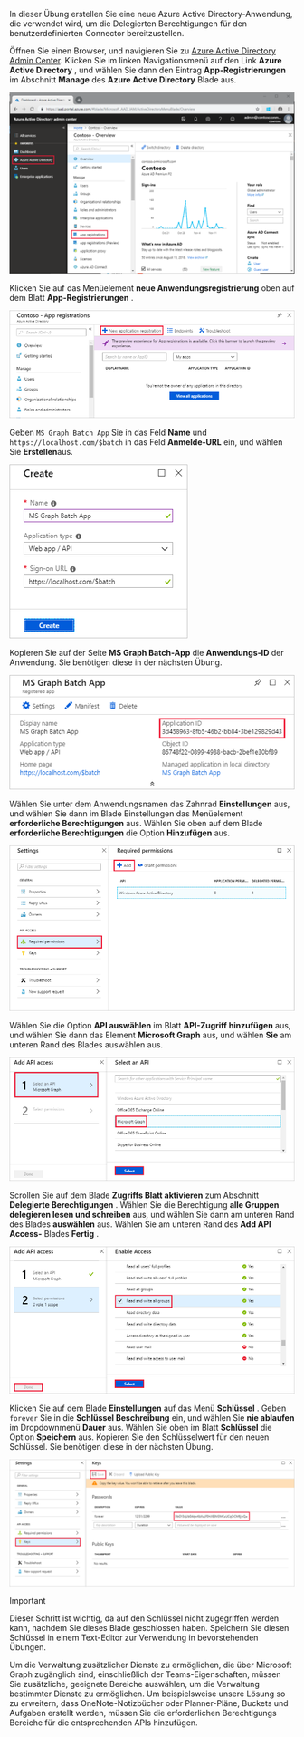 <!-- markdownlint-disable MD002 MD041 -->

In dieser Übung erstellen Sie eine neue Azure Active Directory-Anwendung, die verwendet wird, um die Delegierten Berechtigungen für den benutzerdefinierten Connector bereitzustellen.

Öffnen Sie einen Browser, und navigieren Sie zu [Azure Active Directory Admin Center](https://aad.portal.azure.com). Klicken Sie im linken Navigationsmenü auf den Link **Azure Active Directory** , und wählen Sie dann den Eintrag **App-Registrierungen** im Abschnitt **Manage** des **Azure Active Directory** Blade aus.

![Ein Screenshot des Azure Active Directory Blade im Azure Active Directory Admin Center](./images/app-reg1.png)

Klicken Sie auf das Menüelement **neue Anwendungsregistrierung** oben auf dem Blatt **App-Registrierungen** .

![Ein Screenshot des Blatts "App-Registrierungen" im Azure Active Directory Admin Center](./images/app-reg2.png)

Geben `MS Graph Batch App` Sie in das Feld **Name** und `https://localhost.com/$batch` in das Feld **Anmelde-URL** ein, und wählen Sie **Erstellen**aus.

![Ein Screenshot des Formulars zum Erstellen einer neuen App-Registrierung im Azure Active Directory Admin Center](./images/app-reg3.png)

Kopieren Sie auf der Seite **MS Graph Batch-App** die **Anwendungs-ID** der Anwendung. Sie benötigen diese in der nächsten Übung.

![Ein Screenshot der registrierten Anwendungsseite](./images/app-reg4.png)

Wählen Sie unter dem Anwendungsnamen das Zahnrad **Einstellungen** aus, und wählen Sie dann im Blade Einstellungen das Menüelement **erforderliche Berechtigungen** aus. Wählen Sie oben auf dem Blade **erforderliche Berechtigungen** die Option **Hinzufügen** aus.

![Ein Screenshot des Blades für erforderliche Berechtigungen](./images/app-perms1.png)

Wählen Sie die Option **API auswählen** im Blatt **API-Zugriff hinzufügen** aus, und wählen Sie dann das Element **Microsoft Graph** aus, und wählen **Sie** am unteren Rand des Blades auswählen aus.

![Ein Screenshot des API-Blades auswählen](./images/app-perms2.png)

Scrollen Sie auf dem Blade **Zugriffs Blatt aktivieren** zum Abschnitt **Delegierte Berechtigungen** . Wählen Sie die Berechtigung **alle Gruppen delegieren lesen und schreiben** aus, und wählen Sie dann am unteren Rand des Blades **auswählen** aus. Wählen Sie am unteren Rand des **Add API Access-** Blades **Fertig** .

 ![Ein Screenshot des Zugriffs Blatts aktivieren](./images/app-perms3.png)

Klicken Sie auf dem Blade **Einstellungen** auf das Menü **Schlüssel** . Geben `forever` Sie in die **Schlüssel Beschreibung** ein, und wählen Sie **nie ablaufen** im Dropdownmenü **Dauer** aus. Wählen Sie oben im Blatt **Schlüssel** die Option **Speichern** aus. Kopieren Sie den Schlüsselwert für den neuen Schlüssel. Sie benötigen diese in der nächsten Übung.

![Ein Screenshot des Tasten Blatts](./images/app-key1.png)

> [!IMPORTANT]
> Dieser Schritt ist wichtig, da auf den Schlüssel nicht zugegriffen werden kann, nachdem Sie dieses Blade geschlossen haben. Speichern Sie diesen Schlüssel in einem Text-Editor zur Verwendung in bevorstehenden Übungen.

Um die Verwaltung zusätzlicher Dienste zu ermöglichen, die über Microsoft Graph zugänglich sind, einschließlich der Teams-Eigenschaften, müssen Sie zusätzliche, geeignete Bereiche auswählen, um die Verwaltung bestimmter Dienste zu ermöglichen. Um beispielsweise unsere Lösung so zu erweitern, dass OneNote-Notizbücher oder Planner-Pläne, Buckets und Aufgaben erstellt werden, müssen Sie die erforderlichen Berechtigungs Bereiche für die entsprechenden APIs hinzufügen.
